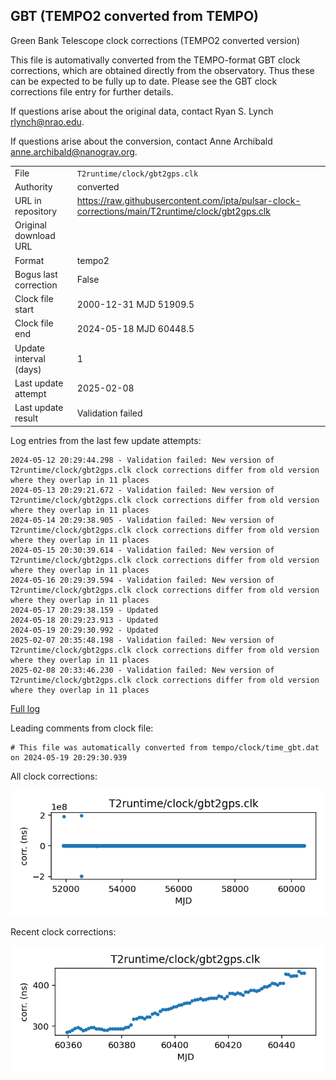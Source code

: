 
## GBT (TEMPO2 converted from TEMPO)

Green Bank Telescope clock corrections (TEMPO2 converted version)

This file is automativally converted from the TEMPO-format GBT
clock corrections, which are obtained directly from the observatory.
Thus these can be expected to be fully up to date. Please see the
GBT clock corrections file entry for further details.

If questions arise about the original data, contact Ryan S. Lynch
<rlynch@nrao.edu>.

If questions arise about the conversion, contact Anne Archibald
<anne.archibald@nanograv.org>.

|     |     |
|:--- |:--- |
| File | `T2runtime/clock/gbt2gps.clk` |
| Authority | converted |
| URL in repository | <https://raw.githubusercontent.com/ipta/pulsar-clock-corrections/main/T2runtime/clock/gbt2gps.clk> |
| Original download URL | <None> |
| Format | tempo2 |
| Bogus last correction | False |
| Clock file start | 2000-12-31 MJD 51909.5 |
| Clock file end | 2024-05-18 MJD 60448.5 |
| Update interval (days) | 1 |
| Last update attempt | 2025-02-08 |
| Last update result | Validation failed |

Log entries from the last few update attempts:
```
2024-05-12 20:29:44.298 - Validation failed: New version of T2runtime/clock/gbt2gps.clk clock corrections differ from old version where they overlap in 11 places
2024-05-13 20:29:21.672 - Validation failed: New version of T2runtime/clock/gbt2gps.clk clock corrections differ from old version where they overlap in 11 places
2024-05-14 20:29:38.905 - Validation failed: New version of T2runtime/clock/gbt2gps.clk clock corrections differ from old version where they overlap in 11 places
2024-05-15 20:30:39.614 - Validation failed: New version of T2runtime/clock/gbt2gps.clk clock corrections differ from old version where they overlap in 11 places
2024-05-16 20:29:39.594 - Validation failed: New version of T2runtime/clock/gbt2gps.clk clock corrections differ from old version where they overlap in 11 places
2024-05-17 20:29:38.159 - Updated
2024-05-18 20:29:23.913 - Updated
2024-05-19 20:29:30.992 - Updated
2025-02-07 20:35:48.198 - Validation failed: New version of T2runtime/clock/gbt2gps.clk clock corrections differ from old version where they overlap in 11 places
2025-02-08 20:33:46.230 - Validation failed: New version of T2runtime/clock/gbt2gps.clk clock corrections differ from old version where they overlap in 11 places
```
[Full log](https://raw.githubusercontent.com/ipta/pulsar-clock-corrections/main/log/T2runtime/clock/gbt2gps.clk.log)

Leading comments from clock file:

    # This file was automatically converted from tempo/clock/time_gbt.dat on 2024-05-19 20:29:30.939



All clock corrections:

![plot of all clock corrections](gbt2gps.clk.png "All corrections")

Recent clock corrections:

![plot of recent clock corrections](gbt2gps.clk.short.png "Recent corrections")

